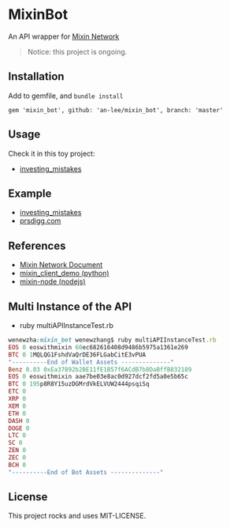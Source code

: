 # MixinBot

An API wrapper for [Mixin Network](https://developers.mixin.one/api)

> Notice: this project is ongoing.

## Installation

Add to gemfile, and `bundle install`

```
gem 'mixin_bot', github: 'an-lee/mixin_bot', branch: 'master'
```

## Usage

Check it in this toy project:

- [investing_mistakes](https://github.com/an-lee/investing_mistakes)

## Example

- [investing_mistakes](https://github.com/an-lee/investing_mistakes)
- [prsdigg.com](https://prsdigg.com)

## References

- [Mixin Network Document](https://developers.mixin.one/api)
- [mixin_client_demo (python)](https://github.com/myrual/mixin_client_demo)
- [mixin-node (nodejs)](https://github.com/virushuo/mixin-node)

## Multi Instance of the API
- ruby multiAPIInstanceTest.rb 

```ruby
wenewzha:mixin_bot wenewzhang$ ruby multiAPIInstanceTest.rb
EOS 0 eoswithmixin 60ec682616408d9486b5975a1361e269
BTC 0 1MQLQG1FshdVaQrDE36FLGabCitE3vPUA
"----------End of Wallet Assets --------------"
Benz 0.03 0xEa37892b2BE11fE1B57f6ACdB7b8DaBffB832189
EOS 0 eoswithmixin aae7be03e8ac0d927dcf2fd5a0e5b65c
BTC 0 195p8R8Y15uzDGMrdVkELVUW2444psqiSq
ETC 0
XRP 0
XEM 0
ETH 0
DASH 0
DOGE 0
LTC 0
SC 0
ZEN 0
ZEC 0
BCH 0
"----------End of Bot Assets --------------"
```
## License

This project rocks and uses MIT-LICENSE.
